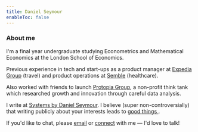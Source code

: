 ```yaml
---
title: Daniel Seymour
enableToc: false
---
```

<h3>About me</h3>

<p>I'm a final year undergraduate studying Econometrics and Mathematical Economics at the London School of Economics.</p>

<p>Previous experience in tech and start-ups as a product manager at <a href="https://www.expediagroup.com/home/" target="_blank" rel="noopener noreferrer">Expedia Group</a> (travel) and product operations at <a href="https://www.semble.io/" target="_blank" rel="noopener noreferrer">Semble</a> (healthcare).</p>

<p>Also worked with friends to launch <a href="https://www.protopiagroup.org/" target="_blank" rel="noopener noreferrer">Protopia Group</a>, a non-profit think tank which researched growth and innovation through careful data analysis.</p>

<p>I write at <a href="https://danielseymour.substack.com/?utm_source=substack&utm_medium=web&utm_campaign=substack_profile" target="_blank" rel="noopener noreferrer">Systems by Daniel Seymour</a>. I believe (super non-controversially) that writing publicly about your interests leads to <a href=" https://guzey.com/personal/why-have-a-blog/" target="_blank" rel="noopener noreferrer">good </a> <a href="https://nabeelqu.co/principles" target="_blank" rel="noopener noreferrer">things </a>.</p>

<p>If you'd like to chat, please <a href="mailto:d.seymour@lse.ac.uk">email</a> or <a href="https://www.linkedin.com/in/daniel-seymour1/" target="_blank" rel="noopener noreferrer">connect</a> with me — I'd love to talk!</p>

